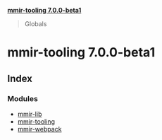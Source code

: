**[mmir-tooling 7.0.0-beta1](README.md)**

> Globals

# mmir-tooling 7.0.0-beta1

## Index

### Modules

* [mmir-lib](modules/mmir_lib.md)
* [mmir-tooling](modules/mmir_tooling.md)
* [mmir-webpack](modules/mmir_webpack.md)
